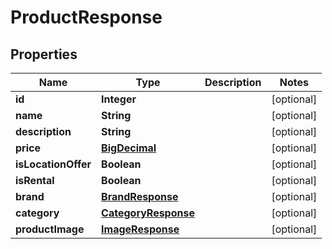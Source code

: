 # ProductResponse

## Properties
Name | Type | Description | Notes
------------ | ------------- | ------------- | -------------
**id** | **Integer** |  |  [optional]
**name** | **String** |  |  [optional]
**description** | **String** |  |  [optional]
**price** | [**BigDecimal**](BigDecimal.md) |  |  [optional]
**isLocationOffer** | **Boolean** |  |  [optional]
**isRental** | **Boolean** |  |  [optional]
**brand** | [**BrandResponse**](BrandResponse.md) |  |  [optional]
**category** | [**CategoryResponse**](CategoryResponse.md) |  |  [optional]
**productImage** | [**ImageResponse**](ImageResponse.md) |  |  [optional]
